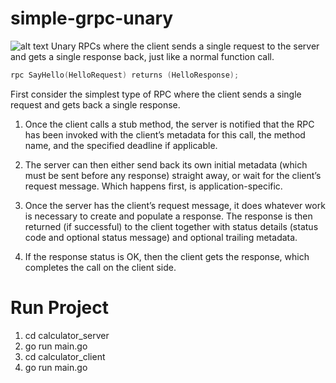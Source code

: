 # simple-grpc-unary
![alt text](https://miro.medium.com/max/1400/1*pFaeNO48gYlRMQii977cQg.jpeg)
Unary RPCs where the client sends a single request to the server and gets a single response back, just like a normal function call.
```go
rpc SayHello(HelloRequest) returns (HelloResponse);
```

First consider the simplest type of RPC where the client sends a single request and gets back a single response.

1. Once the client calls a stub method, the server is notified that the RPC has been invoked with the client’s metadata for this call, the method name, and the specified deadline if applicable.

2. The server can then either send back its own initial metadata (which must be sent before any response) straight away, or wait for the client’s request message. Which happens first, is application-specific.

3. Once the server has the client’s request message, it does whatever work is necessary to create and populate a response. The response is then returned (if successful) to the client together with status details (status code and optional status message) and optional trailing metadata.

4. If the response status is OK, then the client gets the response, which completes the call on the client side.

# Run Project
1. cd calculator_server
2. go run main.go
3. cd calculator_client
4. go run main.go